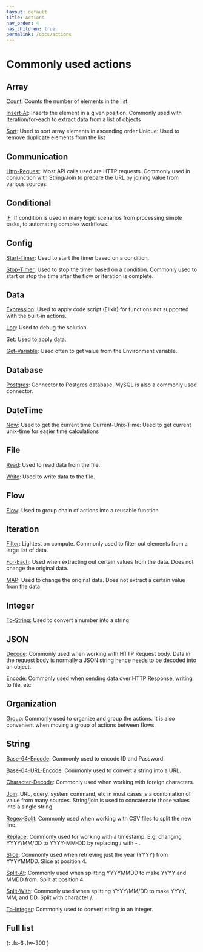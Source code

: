 ```yaml
---
layout: default
title: Actions
nav_order: 4
has_children: true
permalink: /docs/actions
---
```

# Commonly used actions

## Array
[Count]():  Counts the number of elements in the list.

[Insert-At]():  Inserts the element in a given position. Commonly used with Iteration/for-each to extract data from a list of objects

[Sort](): Used to sort array elements in ascending order
Unique: Used to remove duplicate elements from the list

## Communication
[Http-Request]():  Most API calls used are HTTP requests.  Commonly used in conjunction with String/Join to prepare the URL by joining value from various sources.

## Conditional
[IF](): If condition is used in many logic scenarios from processing simple tasks, to automating complex workflows.

## Config
[Start-Timer]():  Used to start the timer based on a condition.

[Stop-Timer]():  Used to stop the timer based on a condition. Commonly used to start or stop the time after the flow or iteration is complete.

## Data
[Expression](): Used to apply code script (Elixir) for functions not supported with the built-in actions.

[Log](): Used to debug the solution.

[Set](): Used to apply data.

[Get-Variable](): Used often to get value from the Environment variable.

## Database
[Postgres](): Connector to Postgres database. MySQL is also a commonly used connector.

## DateTime
[Now](): Used to get the current time
Current-Unix-Time: Used to get current unix-time for easier time calculations

## File
[Read](): Used to read data from the file.

[Write](): Used to write data to the file.

## Flow
[Flow](): Used to group chain of actions into a reusable function

## Iteration
[Filter](): Lightest on compute. Commonly used to filter out elements from a large list of data.

[For-Each](): Used when extracting out certain values from the data. Does not change the original data.

[MAP](): Used to change the original data. Does not extract a certain value from the data

## Integer
[To-String](): Used to convert a number into a string

## JSON
[Decode](): Commonly used when working with HTTP Request body.  Data in the request body is normally a JSON string hence needs to be decoded into an object.

[Encode](): Commonly used when sending data over HTTP Response, writing to file, etc

## Organization
[Group]():  Commonly used to organize and group the actions. It is also convenient when moving a group of actions between flows.

## String
[Base-64-Encode](): Commonly used to encode ID and Password.

[Base-64-URL-Encode](): Commonly used to convert a string into a URL.

[Character-Decode](): Commonly used when working with foreign characters.

[Join]():  URL, query, system command, etc in most cases is a combination of value from many sources.  String/join is used to concatenate those values into a single string.

[Regex-Split](): Commonly used when working with CSV files to split the new line.

[Replace](): Commonly used for working with a timestamp. E.g. changing YYYY/MM/DD to YYYY-MM-DD by replacing / with - .

[Slice](): Commonly used when retrieving just the year (YYYY) from YYYYMMDD. Slice at position 4.

[Split-At](): Commonly used when splitting YYYYMMDD to make YYYY and MMDD from. Split at position 4.

[Split-With]():  Commonly used when splitting YYYY/MM/DD to make YYYY, MM, and DD. Split with character /.

[To-Integer](): Commonly used to convert string to an integer.

## Full list

{: .fs-6 .fw-300 }
